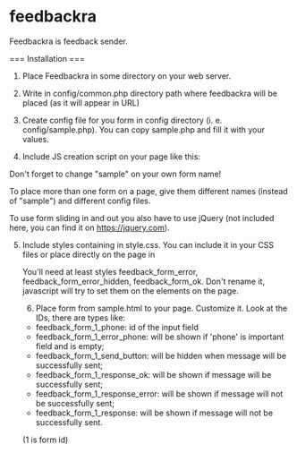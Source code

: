 feedbackra
==========

Feedbackra is feedback sender.


=== Installation ===

1. Place Feedbackra in some directory on your web server.

2. Write in config/common.php directory path where feedbackra will be placed (as it will appear in URL)

3. Create config file for you form in config directory (i. e. config/sample.php). You can copy sample.php and fill it with your values.

4. Include JS creation script on your page like this:

<script src="/feedbackra/javascript.php?form=sample" type="text/javascript"></script>

Don't forget to change "sample" on your own form name!

To place more than one form on a page, give them different names (instead of "sample") and different config files.

To use form sliding in and out you also have to use jQuery (not included here, you can find it on https://jquery.com).

5. Include styles containing in style.css. You can include it in your CSS files or place directly on the page in <STYLE> tag just like this:
<STYLE> ... contents of style.css ... </STYLE>

You'll need at least styles feedback_form_error, feedback_form_error_hidden, feedback_form_ok. Don't rename it, javascript will try to set them on the elements on the page.

6. Place form from sample.html to your page. Customize it. Look at the IDs, there are types like:

* feedback_form_1_phone: id of the input field
* feedback_form_1_error_phone: will be shown if 'phone' is important field and is empty;
* feedback_form_1_send_button: will be hidden when message will be successfully sent;
* feedback_form_1_response_ok: will be shown if message will be successfully sent;
* feedback_form_1_response_error: will be shown if message will not be successfully sent;
* feedback_form_1_response: will be shown if message will not be successfully sent.

(1 is form id)



